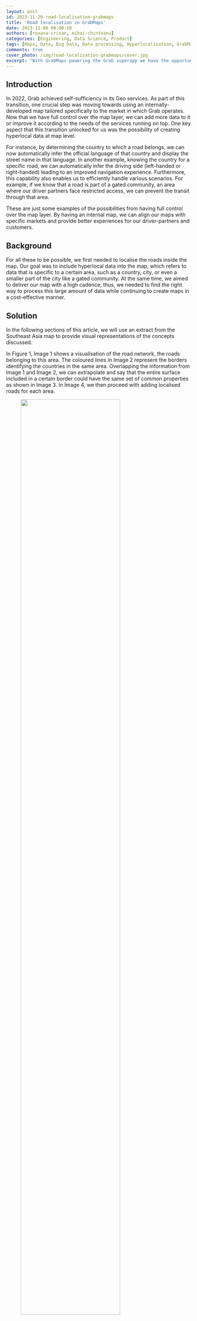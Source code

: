 ```yaml
---
layout: post
id: 2023-11-20-road-localisation-grabmaps
title: 'Road localisation in GrabMaps'
date: 2023-11-08 00:00:10
authors: [roxana-crisan, mihai-chintoanu]
categories: [Engineering, Data Science, Product]
tags: [Maps, Data, Big Data, Data processing, Hyperlocalisation, GrabMaps]
comments: true
cover_photo: /img/road-localisation-grabmaps/cover.jpg
excerpt: "With GrabMaps powering the Grab superapp we have the opportunity to improve our services and enhance our map with hyperlocal data. No matter the use case, road localisation plays an important role in Grab’s map-making process. However, road localisation entails handling a substantial volume of data, making it a costly and time-consuming endeavour. In this article, we explore the strategies we have implemented to drive down costs and reduce processing times associated with road localisation."
---
```


## Introduction

In 2022, Grab achieved self-sufficiency in its Geo services. As part of this transition, one crucial step was moving towards using an internally-developed map tailored specifically to the market in which Grab operates. Now that we have full control over the map layer, we can add more data to it or improve it according to the needs of the services running on top. One key aspect that this transition unlocked for us was the possibility of creating hyperlocal data at map level. 

For instance, by determining the country to which a road belongs, we can now automatically infer the official language of that country and display the street name in that language. In another example, knowing the country for a specific road, we can automatically infer the driving side (left-handed or right-handed) leading to an improved navigation experience. Furthermore, this capability also enables us to efficiently handle various scenarios. For example, if we know that a road is part of a gated community, an area where our driver partners face restricted access, we can prevent the transit through that area. 

These are just some examples of the possibilities from having full control over the map layer. By having an internal map, we can align our maps with specific markets and provide better experiences for our driver-partners and customers.

## Background

For all these to be possible, we first needed to localise the roads inside the map. Our goal was to include hyperlocal data into the map, which refers to data that is specific to a certain area, such as a country, city, or even a smaller part of the city like a gated community. At the same time, we aimed to deliver our map with a high cadence, thus, we needed to find the right way to process this large amount of data while continuing to create maps in a cost-effective manner.

## Solution

In the following sections of this article, we will use an extract from the Southeast Asia map to provide visual representations of the concepts discussed.

In Figure 1, Image 1 shows a visualisation of the road network, the roads belonging to this area. The coloured lines in Image 2 represent the borders identifying the countries in the same area. Overlapping the information from Image 1 and Image 2, we can extrapolate and say that the entire surface included in a certain border could have the same set of common properties as shown in Image 3. In Image 4, we then proceed with adding localised roads for each area.

<div class="post-image-section"><figure>
  <img src="/img/road-localisation-grabmaps/localisation.png" alt="" style="width:80%"><figcaption align="middle">Figure 1 - Map of Southeast Asia</figcaption>
  </figure>
</div>

For this to be possible, we have to find a way to localise each road and identify its associated country. Once this localisation process is complete, we can replicate all this information specific to a given border onto each individual road. This information includes details such as the country name, driving side, and official language. We can go even further and infer more information, and add hyperlocal data. For example, in Vietnam, we can automatically prevent motorcycle access on the motorways.

Assigning each road on the map to a specific area, such as a country, service area, or subdivision, presents a complex task. So, how can we efficiently accomplish this?

## Implementation

The most straightforward approach would be to test the inclusion of each road into each area boundary, but that is easier said than done. With close to 30 million road segments in the Southeast Asia map and over 10 thousand areas, the computational cost of determining inclusion or intersection between a polyline and a polygon is expensive.

Our solution to this challenge involves replacing the expensive yet precise operation with a decent approximation. We introduce a proxy entity, the geohash, and we use it to approximate the areas and also to localise the roads.

We replace the geometrical inclusion with a series of simpler and less expensive operations. First, we conduct an inexpensive precomputation where we identify all the geohases that belong to a certain area or within a defined border. We then identify the geohashes to which the roads  belong to. Finally, we use these precomputed values to assign roads to their respective areas. This process is also computationally inexpensive.

Given the large area we process, we leverage big data techniques to distribute the execution across multiple nodes and thus speed up the operation. We want to deliver the map daily and this is one of the many operations that are part of the map-making process.

### What is a geohash?

To further understand our implementation we will first explain the [geohash concept](https://en.wikipedia.org/wiki/Geohash). A geohash is a unique identifier of a specific region on the Earth. The basic idea is that the Earth is divided into regions of user-defined size and each region is assigned a unique id, which is known as its geohash. For a given location on earth, the geohash algorithm converts its latitude and longitude into a string.

Geohashes uses a Base-32 alphabet encoding system comprising characters ranging from  0 to 9 and A to Z, excluding "A", "I", "L" and "O”. Imagine dividing the world into a grid with 32 cells. The first character in a geohash identifies the initial location of one of these 32 cells. Each of these cells are then further subdivided into 32 smaller cells.This subdivision process continues and refines to specific areas in the world. Adding characters to the geohash sub-divides a cell, effectively zooming in to a more detailed area.

The precision factor of the geohash determines the size of the cell. For instance, a precision factor of one creates a cell 5,000 km high and 5,000 km wide. A precision factor of six creates a cell 0.61km high and 1.22 km wide. Furthermore, a precision factor of nine creates a cell 4.77 m high and 4.77 m wide. It is important to note that cells are not always square and can have varying dimensions.

In Figure 2,  we have exemplified a geohash 6 grid and its code is **wsdt33**.

<div class="post-image-section"><figure>
  <img src="/img/road-localisation-grabmaps/geohash-code-wsdt33.jpg" alt="" style="width:80%"><figcaption align="middle">Figure 2 - An example of geohash code wsdt33</figcaption>
  </figure>
</div>

### Using less expensive operations

Calculating the inclusion of the roads inside a certain border is an expensive operation. However, quantifying the exact expense is challenging as it depends on several factors. One factor is the complexity of the border. Borders are usually irregular and very detailed, as they need to correctly reflect the actual border. The complexity of the road geometry is another factor that plays an important role as roads are not always straight lines.

<div class="post-image-section"><figure>
  <img src="/img/road-localisation-grabmaps/roads-to-localise.png" alt="" style="width:30%"><figcaption align="middle">Figure 3 - Roads to localise</figcaption>
  </figure>
</div>

Since this operation is expensive both in terms of cloud cost and time to run, we need to identify a cheaper and faster way that would yield similar results. Knowing that the complexity of the border lines is the cause of the problem, we tried using a different alternative, a rectangle. Calculating the inclusion of a polyline inside a rectangle is a cheaper operation.

<div class="post-image-section"><figure>
  <img src="/img/road-localisation-grabmaps/roads-inside-rectangle.png" alt="" style="width:20%"><figcaption align="middle">Figure 4 - Roads inside a rectangle</figcaption>
  </figure>
</div>

So we transformed this large, one step operation, where we test each road segment for inclusion in a border, into a series of smaller operations where we perform the following steps:

1. Identify all the geohashes that are part of a certain area or belong to a certain border. In this process we include additional areas to make sure that we cover the entire surface inside the border.
2. For each road segment, we identify the list of geohashes that it belongs to. A road, depending on its length or depending on its shape, might belong to multiple geohashes. 

In Figure 5, we identify that the road belongs to two geohashes and that the two geohashes are part of the border we use.

<div class="post-image-section"><figure>
  <img src="/img/road-localisation-grabmaps/geohash-proxy.png" alt="" style="width:50%"><figcaption align="middle">Figure 5 - Geohashes as proxy</figcaption>
  </figure>
</div>

Now, all we need to do is join the two data sets together. This kind of operation is a great candidate for a big data approach, as it allows us to run it in parallel and speed up the processing time.

## Precision tradeoff

We mentioned earlier that, for the sake of argument, we replace precision with a decent approximation. Let’s now delve into the real tradeoff by adopting this approach.

The first thing that stands out with this approach is that we traded precision for cost. We are able to reduce the cost as this approach uses less hardware resources and computation time. However, this reduction in precision suffers, particularly for roads located near the borders as they might be wrongly classified.

Going back to the initial example, let’s take the case of the external road, on the left side of the area. As you can see in Figure 6, it is clear that the road does not belong to our border. But when we apply the geohash approach it gets included into the middle geohash.

<div class="post-image-section"><figure>
  <img src="/img/road-localisation-grabmaps/wrong-road-localisation.png" alt="" style="width:60%"><figcaption align="middle">Figure 6 - Wrong road localisation</figcaption>
  </figure>
</div>

Given that just a small part of the geohash falls inside the border, the entire geohash will be classified as belonging to that area, and, as a consequence, the road that belongs to that geohash will be wrongly localised and we’ll end up adding the wrong localisation information to that road. This is clearly a consequence of the precision tradeoff. So, how can we solve this?

### Geohash precision

One option is to increase the geohash precision. By using smaller and smaller geohashes, we can better reflect the actual area. As we go deeper and we further split the geohash, we can accurately follow the border. However, a high geohash precision also equates to a computationally intensive operation bringing us back to our initial situation. Therefore, it is crucial to find the right balance between the geohash size and the complexity of operations.    

<div class="post-image-section"><figure>
  <img src="/img/road-localisation-grabmaps/geohash-precision.png" alt="" style="width:80%"><figcaption align="middle">Figure 7 - Geohash precision</figcaption>
  </figure>
</div>

### Geohash coverage percentage

To find a balance between precision and data loss, we looked into calculating the geohash coverage percentage. For example, in Figure 8, the blue geohash is entirely within the border.  Here we can say that it has a 100% geohash coverage.

<div class="post-image-section"><figure>
  <img src="/img/road-localisation-grabmaps/geohash-inside-border.png" alt="" style="width:50%"><figcaption align="middle">Figure 8 - Geohash inside the border</figcaption>
  </figure>
</div>

However, take for example the geohash in Figure 9. It touches the border and has only around 80% of its surface inside the area. Given that most of its surface is within the border, we still can say that it belongs to the area.

<div class="post-image-section"><figure>
  <img src="/img/road-localisation-grabmaps/geohash-partial-border.png" alt="" style="width:20%"><figcaption align="middle">Figure 9 - Geohash partially inside the border</figcaption>
  </figure>
</div>

Let’s look at another example. In Figure 10, only a small part of the geohash is within the border. We can say that the geohash coverage percentage here is around 5%. For these cases, it becomes difficult for us to determine whether the geohash does belong to the area. What would be a good tradeoff in this case?

<div class="post-image-section"><figure>
  <img src="/img/road-localisation-grabmaps/geohash-barely-border.png" alt="" style="width:20%"><figcaption align="middle">Figure 10 - Geohash barely inside the border</figcaption>
  </figure>
</div>

### Border shape

To go one step further, we can consider a mixed solution, where we use the border shape but only for the geohashes touching the border. This would still be an intensive computational operation but the number of roads located in these geohashes will be much smaller, so it is still a gain.

For the geohashes with full coverage inside the area, we’ll use the geohash for the localisation, the simpler operation. For the geohashes that are near the border, we’ll use a different approach. To increase the precision around the borders, we can cut the geohash following the  border’s shape. Instead of having a rectangle, we’ll use a more complex shape which is still simpler than the initial border shape.

<div class="post-image-section"><figure>
  <img src="/img/road-localisation-grabmaps/geohash-border-shape.png" alt="" style="width:50%"><figcaption align="middle">Figure 11 - Geohash following a border’s shape</figcaption>
  </figure>
</div>

## Result

We began with a simple approach and we enhanced it to improve precision. This also increased the complexity of the operation. We then asked, what are the actual gains? Was it worthwhile to go through all this process? In this section, we put this to the test.

We first created a benchmark by taking a small sample of the data and ran the localisation process on a laptop. The sample comprised approximately 2% of the borders and 0.0014% of the roads. We ran the localisation process using two approaches.

- With the first approach, we calculated the intersection between all the roads and borders. The entire operation took around 38 minutes. 
- For the second approach, we optimised the operation using geohashes. In this approach, the runtime was only 78 seconds (1.3 minutes). 

However, it is important to note that this is not an apples-to-apples comparison. The operation that we measured was the localisation of the roads but we did not include the border filling operation where we fill the borders with geohashes. This is because this operation does not need to be run every time. It can be run once and reused multiple times.

Though not often required, it is still crucial to understand and consider the operation of precomputing areas and filling borders with geohashes. The precomputation process depends on several factors:

- Number and shape of the borders - The more borders and the more complex the borders are, the longer the operation will take.
- Geohash precision - How accurate do we need our localisation to be? The more accurate it needs to be, the longer it will take. 
- Hardware availability

Going back to our hypothesis, although this precomputation might be expensive, it is rarely run as the borders don’t change often and can be triggered only when needed. However, regular computation, where we find the area to which each road belongs to, is often run as the roads change constantly. In our system, we run this localisation for each map processing.

We can also further optimise this process by applying the opposite approach. Geohashes that have full coverage inside a border can be merged together into larger geohashes thus simplifying the computation inside the border. In the end, we can have a solution that is fully optimised for our needs with the best cost-to-performance ratio.

<div class="post-image-section"><figure>
  <img src="/img/road-localisation-grabmaps/optimised-geohash.png" alt="" style="width:20%"><figcaption align="middle">Figure 12 - Optimised geohashes</figcaption>
  </figure>
</div>

## Conclusion

Although geohashes seem to be the right solution for this kind of problem, we also need to monitor their content. One consideration is the road density inside a geohash. For example, a geohash inside a city centre usually has a lot of roads while one in the countryside may have much less. We need to consider this aspect to have a balanced computation operation and take full advantage of the big data approach. In our case, we achieve this balance by considering the number of road kilometres within a geohash.

<div class="post-image-section"><figure>
  <img src="/img/road-localisation-grabmaps/unbalanced-data.png" alt="" style="width:80%"><figcaption align="middle">Figure 13 - Unbalanced data</figcaption>
  </figure>
</div>

Additionally, the resources that we choose also matter. To optimise time and cost, we need to find the right balance between the running time and resource cost. As shown in Figure 14, based on a sample data we ran, sometimes, we get the best result when using smaller machines.

<div class="post-image-section"><figure>
  <img src="/img/road-localisation-grabmaps/cost-vs-runtime.png" alt="" style="width:80%"><figcaption align="middle">Figure 14 - Cost vs runtime</figcaption>
  </figure>
</div>

# Join us

Grab is the leading superapp platform in Southeast Asia, providing everyday services that matter to consumers. More than just a ride-hailing and food delivery app, Grab offers a wide range of on-demand services in the region, including mobility, food, package and grocery delivery services, mobile payments, and financial services across 428 cities in eight countries.

Powered by technology and driven by heart, our mission is to drive Southeast Asia forward by creating economic empowerment for everyone. If this mission speaks to you, [join our team](https://grab.careers/) today!

